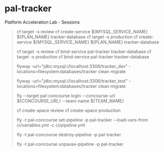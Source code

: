 # pal-tracker
Platform  Acceleration Lab - Sessions

<blockquote>
cf target -s review
cf create-service ${MYSQL_SERVICE_NAME} ${PLAN_NAME} tracker-database
cf target -s production
cf create-service ${MYSQL_SERVICE_NAME} ${PLAN_NAME} tracker-database

cf target -s review
cf bind-service pal-tracker tracker-database
cf target -s production
cf bind-service pal-tracker tracker-database

flyway -url="jdbc:mysql://localhost:3306/tracker_dev" -locations=filesystem:databases/tracker clean migrate

flyway -url="jdbc:mysql://localhost:3306/tracker_test" -locations=filesystem:databases/tracker clean migrate

fly --target pal-concourse login --concourse-url ${CONCOURSE_URL} --team-name ${TEAM_NAME}

cf create-space review
cf create-space production

fly -t pal-concourse set-pipeline -p pal-tracker --load-vars-from ci/variables.yml -c ci/pipeline.yml

fly -t pal-concourse destroy-pipeline -p pal-tracker

fly -t pal-concourse unpause-pipeline -p pal-tracker

<blockquote>

